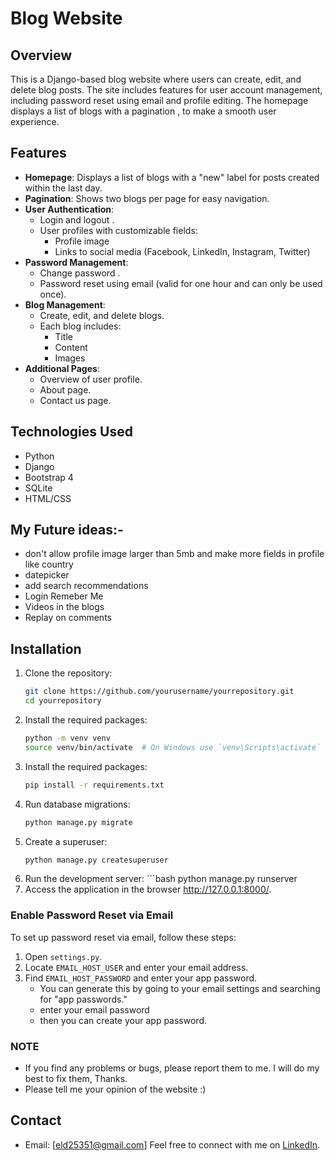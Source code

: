 # Blog Website

## Overview

This is a Django-based blog website where users can create, edit, and delete blog posts. The site includes features for user account management, including password reset using email and profile editing. The homepage displays a list of blogs with a pagination , to make a smooth user experience.

## Features

- **Homepage**: Displays a list of blogs with a "new" label for posts created within the last day. 
- **Pagination**: Shows two blogs per page for easy navigation.
- **User Authentication**:
  - Login and logout .
  - User profiles with customizable fields:
    - Profile image
    - Links to social media (Facebook, LinkedIn, Instagram, Twitter)
- **Password Management**:
  - Change password .
  - Password reset using email (valid for one hour and can only be used once).
- **Blog Management**:
  - Create, edit, and delete blogs.
  - Each blog includes:
    - Title
    - Content
    - Images
- **Additional Pages**:
  - Overview of user profile.
  - About page.
  - Contact us page.

## Technologies Used

- Python
- Django
- Bootstrap 4
- SQLite
- HTML/CSS

## My Future ideas:-

- don't allow profile image larger than 5mb and make more fields in profile like country
- datepicker
- add search recommendations
- Login Remeber Me
- Videos in the blogs
- Replay on comments

## Installation

1. Clone the repository:
   ```bash
   git clone https://github.com/yourusername/yourrepository.git
   cd yourrepository
2.  Install the required packages:
    ```bash
    python -m venv venv
    source venv/bin/activate  # On Windows use `venv\Scripts\activate`
3. Install the required packages: 
    ```bash
    pip install -r requirements.txt
4. Run database migrations:
    ```bash
    python manage.py migrate
5.  Create a superuser:
    ```bash
    python manage.py createsuperuser
6.   Run the development server:
    ```bash
    python manage.py runserver
7.    Access the application in the browser
    http://127.0.0.1:8000/.


### Enable Password Reset via Email

To set up password reset via email, follow these steps:

1. Open `settings.py`.
2. Locate `EMAIL_HOST_USER` and enter your email address.
3. Find `EMAIL_HOST_PASSWORD` and enter your app password. 
   - You can generate this by going to your email settings and searching for "app passwords."
   - enter your email password
   - then you can create your app password.

### NOTE 
- If you find any problems  or bugs, please report them to me. I will do my best to fix them, Thanks. 
- Please tell me your opinion of the website :)
## Contact
- Email: [eld25351@gmail.com]
Feel free to connect with me on [LinkedIn](https://www.linkedin.com/in/eld-shell/).